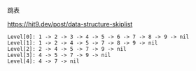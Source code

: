 跳表

https://hit9.dev/post/data-structure-skiplist


```
Level[0]: 1 -> 2 -> 3 -> 4 -> 5 -> 6 -> 7 -> 8 -> 9 -> nil
Level[1]: 1 -> 2 -> 4 -> 5 -> 7 -> 8 -> 9 -> nil
Level[2]: 2 -> 4 -> 5 -> 7 -> 9 -> nil
Level[3]: 4 -> 5 -> 7 -> 9 -> nil
Level[4]: 4 -> 7 -> nil
```
